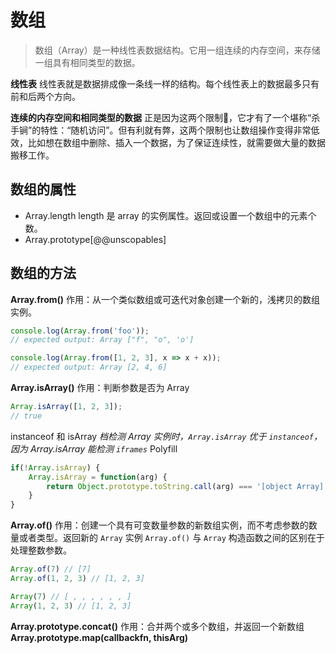 # 数组
> 数组（Array）是一种线性表数据结构。它用一组连续的内存空间，来存储一组具有相同类型的数据。

**线性表**
线性表就是数据排成像一条线一样的结构。每个线性表上的数据最多只有前和后两个方向。

**连续的内存空间和相同类型的数据**
正是因为这两个限制🚫，它才有了一个堪称“杀手锏”的特性：“随机访问”。但有利就有弊，这两个限制也让数组操作变得非常低效，比如想在数组中删除、插入一个数据，为了保证连续性，就需要做大量的数据搬移工作。

## 数组的属性
- Array.length length 是 array 的实例属性。返回或设置一个数组中的元素个数。
- Array.prototype[@@unscopables]

## 数组的方法
**Array.from()**
作用：从一个类似数组或可迭代对象创建一个新的，浅拷贝的数组实例。
```js
console.log(Array.from('foo'));
// expected output: Array ["f", "o", 'o']

console.log(Array.from([1, 2, 3], x => x + x));
// expected output: Array [2, 4, 6]
```
**Array.isArray()**
作用：判断参数是否为 Array
```js
Array.isArray([1, 2, 3]);
// true
```
instanceof 和 isArray
*档检测 Array 实例时，`Array.isArray` 优于 `instanceof`， 因为 Array.isArray 能检测 `iframes`*
Polyfill
```js
if(!Array.isArray) {
    Array.isArray = function(arg) {
        return Object.prototype.toString.call(arg) === '[object Array]'
    }
}
```
**Array.of()**
作用：创建一个具有可变数量参数的新数组实例，而不考虑参数的数量或者类型。返回新的 `Array` 实例
`Array.of()` 与 `Array` 构造函数之间的区别在于处理整数参数。
```js
Array.of(7) // [7]
Array.of(1, 2, 3) // [1, 2, 3]

Array(7) // [ , , , , , , ]
Array(1, 2, 3) // [1, 2, 3]
```
**Array.prototype.concat()**
作用：合并两个或多个数组，并返回一个新数组
**Array.prototype.map(callbackfn, thisArg)**
